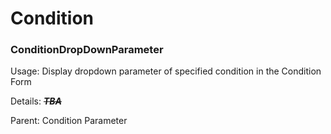 # Condition

### ConditionDropDownParameter

Usage: Display dropdown parameter of specified condition in the Condition Form

Details: ~~_**TBA**_~~

Parent: Condition Parameter

